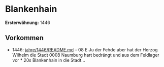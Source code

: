 # Blankenhain

**Ersterwähnung:** 1446

## Vorkommen
- 1446: [jahre/1446/README.md](../jahre/1446/README.md) – 08
E Ju der Fehde aber hat der Herzog Wilhelm die Stadt
0008 Naumburg hart bedrängt und aus dem Feldlager vor *
20s Blankenhain in die Stadt...
